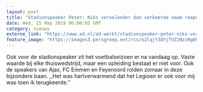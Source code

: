 ```yaml
---
layout: post
title: "Stadionspeaker Peter: Niks vervelender dan verkeerde naam roepen bij een goal"
date: Wed, 15 May 2019 06:00:05 GMT
category: nieuws
externe_link: "https://www.ad.nl/ad-werkt/stadionspeaker-peter-niks-vervelender-dan-verkeerde-naam-roepen-bij-een-goal~a3943a15/"
feature_image: "https://images3.persgroep.net/rcs/o2lqjY3dYjTVZ1NzzNg6MjaafXQ/diocontent/148330521/_fitwidth/400/?appId=21791a8992982cd8da851550a453bd7f&quality=0.7"
---
```


Ook voor de stadionspeaker zit het voetbalseizoen er na vandaag op. Vaste waarde bij elke thuiswedstrijd, maar een opleiding bestaat er niet voor. Ook de speakers van Ajax, FC Emmen en Feyenoord rolden zomaar in deze bijzondere baan. ,,Het was hartverwarmend dat het Legioen er ook voor mij was toen ik terugkeerde.’’
